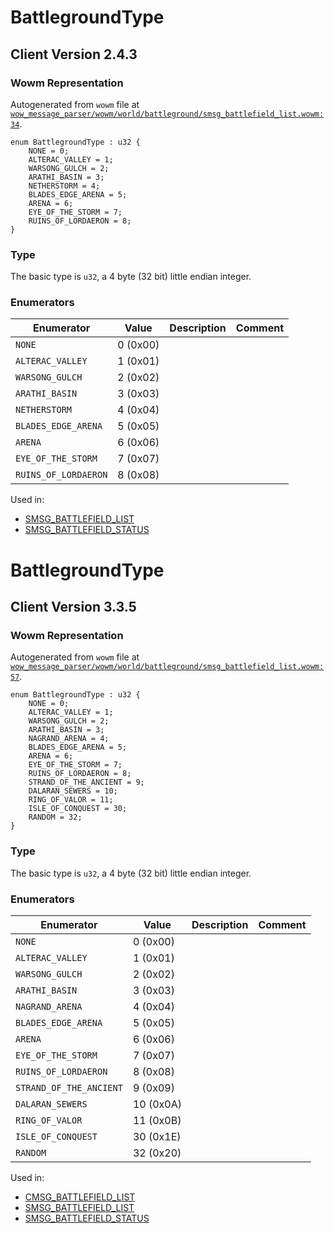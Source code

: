 # BattlegroundType

## Client Version 2.4.3

### Wowm Representation

Autogenerated from `wowm` file at [`wow_message_parser/wowm/world/battleground/smsg_battlefield_list.wowm:34`](https://github.com/gtker/wow_messages/tree/main/wow_message_parser/wowm/world/battleground/smsg_battlefield_list.wowm#L34).

```rust,ignore
enum BattlegroundType : u32 {
    NONE = 0;
    ALTERAC_VALLEY = 1;
    WARSONG_GULCH = 2;
    ARATHI_BASIN = 3;
    NETHERSTORM = 4;
    BLADES_EDGE_ARENA = 5;
    ARENA = 6;
    EYE_OF_THE_STORM = 7;
    RUINS_OF_LORDAERON = 8;
}
```
### Type
The basic type is `u32`, a 4 byte (32 bit) little endian integer.
### Enumerators
| Enumerator | Value  | Description | Comment |
| --------- | -------- | ----------- | ------- |
| `NONE` | 0 (0x00) |  |  |
| `ALTERAC_VALLEY` | 1 (0x01) |  |  |
| `WARSONG_GULCH` | 2 (0x02) |  |  |
| `ARATHI_BASIN` | 3 (0x03) |  |  |
| `NETHERSTORM` | 4 (0x04) |  |  |
| `BLADES_EDGE_ARENA` | 5 (0x05) |  |  |
| `ARENA` | 6 (0x06) |  |  |
| `EYE_OF_THE_STORM` | 7 (0x07) |  |  |
| `RUINS_OF_LORDAERON` | 8 (0x08) |  |  |

Used in:
* [SMSG_BATTLEFIELD_LIST](smsg_battlefield_list.md)
* [SMSG_BATTLEFIELD_STATUS](smsg_battlefield_status.md)

# BattlegroundType

## Client Version 3.3.5

### Wowm Representation

Autogenerated from `wowm` file at [`wow_message_parser/wowm/world/battleground/smsg_battlefield_list.wowm:57`](https://github.com/gtker/wow_messages/tree/main/wow_message_parser/wowm/world/battleground/smsg_battlefield_list.wowm#L57).

```rust,ignore
enum BattlegroundType : u32 {
    NONE = 0;
    ALTERAC_VALLEY = 1;
    WARSONG_GULCH = 2;
    ARATHI_BASIN = 3;
    NAGRAND_ARENA = 4;
    BLADES_EDGE_ARENA = 5;
    ARENA = 6;
    EYE_OF_THE_STORM = 7;
    RUINS_OF_LORDAERON = 8;
    STRAND_OF_THE_ANCIENT = 9;
    DALARAN_SEWERS = 10;
    RING_OF_VALOR = 11;
    ISLE_OF_CONQUEST = 30;
    RANDOM = 32;
}
```
### Type
The basic type is `u32`, a 4 byte (32 bit) little endian integer.
### Enumerators
| Enumerator | Value  | Description | Comment |
| --------- | -------- | ----------- | ------- |
| `NONE` | 0 (0x00) |  |  |
| `ALTERAC_VALLEY` | 1 (0x01) |  |  |
| `WARSONG_GULCH` | 2 (0x02) |  |  |
| `ARATHI_BASIN` | 3 (0x03) |  |  |
| `NAGRAND_ARENA` | 4 (0x04) |  |  |
| `BLADES_EDGE_ARENA` | 5 (0x05) |  |  |
| `ARENA` | 6 (0x06) |  |  |
| `EYE_OF_THE_STORM` | 7 (0x07) |  |  |
| `RUINS_OF_LORDAERON` | 8 (0x08) |  |  |
| `STRAND_OF_THE_ANCIENT` | 9 (0x09) |  |  |
| `DALARAN_SEWERS` | 10 (0x0A) |  |  |
| `RING_OF_VALOR` | 11 (0x0B) |  |  |
| `ISLE_OF_CONQUEST` | 30 (0x1E) |  |  |
| `RANDOM` | 32 (0x20) |  |  |

Used in:
* [CMSG_BATTLEFIELD_LIST](cmsg_battlefield_list.md)
* [SMSG_BATTLEFIELD_LIST](smsg_battlefield_list.md)
* [SMSG_BATTLEFIELD_STATUS](smsg_battlefield_status.md)

